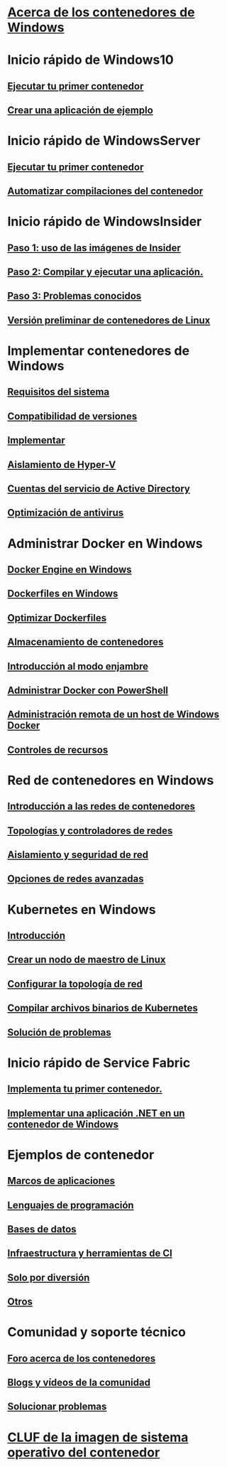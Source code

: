# [Acerca de los contenedores de Windows](about/index.md)

# Inicio rápido de Windows10
## [Ejecutar tu primer contenedor](quick-start/quick-start-windows-10.md)
## [Crear una aplicación de ejemplo](quick-start/building-sample-app.md)

# Inicio rápido de WindowsServer
## [Ejecutar tu primer contenedor](quick-start/quick-start-windows-server.md)
## [Automatizar compilaciones del contenedor](quick-start/quick-start-images.md)

# Inicio rápido de WindowsInsider
## [Paso 1: uso de las imágenes de Insider](quick-start/Using-Insider-Container-Images.md)
## [Paso 2: Compilar y ejecutar una aplicación.](quick-start/Nano-RS3-.NET-Core-and-PS.md)
## [Paso 3: Problemas conocidos](quick-start/Insider-Known-Issues.md)
## [Versión preliminar de contenedores de Linux](deploy-containers/linux-containers.md)

# Implementar contenedores de Windows
## [Requisitos del sistema](deploy-containers/system-requirements.md)
## [Compatibilidad de versiones](deploy-containers/version-compatibility.md)
## [Implementar](deploy-containers/deploy-containers-on-server.md)
## [Aislamiento de Hyper-V](manage-containers/hyperv-container.md)
## [Cuentas del servicio de Active Directory](manage-containers/manage-serviceaccounts.md)
## [Optimización de antivirus](https://msdn.microsoft.com/en-us/windows/hardware/drivers/ifs/anti-virus-optimization-for-windows-containers)

# Administrar Docker en Windows
## [Docker Engine en Windows](manage-docker/configure-docker-daemon.md)
## [Dockerfiles en Windows](manage-docker/manage-windows-dockerfile.md)
## [Optimizar Dockerfiles](manage-docker/optimize-windows-dockerfile.md)
## [Almacenamiento de contenedores](manage-containers/container-storage.md)
## [Introducción al modo enjambre](manage-containers/swarm-mode.md)
## [Administrar Docker con PowerShell](https://github.com/Microsoft/Docker-PowerShell)
## [Administración remota de un host de Windows Docker](management/manage_remotehost.md)
## [Controles de recursos](manage-containers/resource-controls.md)

# Red de contenedores en Windows
## [Introducción a las redes de contenedores](container-networking/architecture.md)
## [Topologías y controladores de redes](container-networking/network-drivers-topologies.md)
## [Aislamiento y seguridad de red](container-networking/network-isolation-security.md)
## [Opciones de redes avanzadas](container-networking/advanced.md)

# Kubernetes en Windows 
## [Introducción](kubernetes/getting-started-kubernetes-windows.md)
## [Crear un nodo de maestro de Linux](kubernetes/creating-a-linux-master.md)
## [Configurar la topología de red](kubernetes/configuring-host-gateway-mode.md)
## [Compilar archivos binarios de Kubernetes](kubernetes/compiling-kubernetes-binaries.md)
## [Solución de problemas](kubernetes/common-problems.md)

# Inicio rápido de Service Fabric
## [Implementa tu primer contenedor.](/azure/service-fabric/service-fabric-quickstart-containers)
## [Implementar una aplicación .NET en un contenedor de Windows](/azure/service-fabric/service-fabric-host-app-in-a-container) 

# Ejemplos de contenedor
## [Marcos de aplicaciones](samples.md#Application-Frameworks)
## [Lenguajes de programación](samples.md#Programing-Languages)
## [Bases de datos](samples.md#Databases)
## [Infraestructura y herramientas de CI](samples.md#Infrastructure-and-CI-Tools)
## [Solo por diversión](samples.md#Just-for-Fun)
## [Otros](samples.md#Other)


# Comunidad y soporte técnico
## [Foro acerca de los contenedores](https://social.msdn.microsoft.com/Forums/en-US/home?forum=windowscontainers)
## [Blogs y vídeos de la comunidad](communitylinks.md)
## [Solucionar problemas](troubleshooting.md)


# [CLUF de la imagen de sistema operativo del contenedor](Images_EULA.md)
